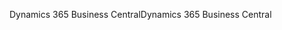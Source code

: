 <span data-ttu-id="88135-101">Dynamics 365 Business Central</span><span class="sxs-lookup"><span data-stu-id="88135-101">Dynamics 365 Business Central</span></span>
